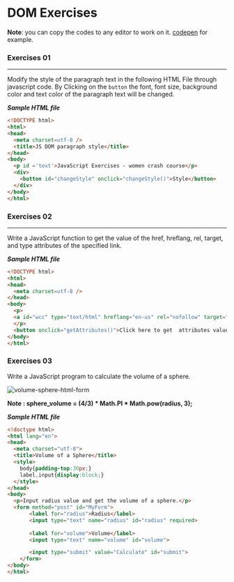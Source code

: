 # DOM Exercises 

**Note**: you can copy the codes to any editor to work on it. [codepen](https://codepen.io/pen/) for example.

### Exercises 01
  ------------
Modify the style of the paragraph text in the following HTML File through javascript code. 
By Clicking on the `button` the font, font size, background color and text color of the paragraph text will be changed.

***Sample HTML file***

```html
<!DOCTYPE html>
<html>
<head>
  <meta charset=utf-8 />
  <title>JS DOM paragraph style</title>
</head> 
<body>
  <p id ='text'>JavaScript Exercises - women crash course</p> 
  <div>
    <button id="changeStyle" onclick="changeStyle()">Style</button>
  </div>
</body>
</html>
```

### Exercises 02
  ------------
Write a JavaScript function to get the value of the href, hreflang, rel, target, and type attributes of the specified link.

***Sample HTML file***

```html 
<!DOCTYPE html>
<html>
<head>
  <meta charset=utf-8 />
</head>
<body>
  <p>
  <a id="wcc" type="text/html" hreflang="en-us" rel="nofollow" target="_self" href="https://github.com/gazaskygeeks/women-crash-course">WCC</a>
  </p>
  <button onclick="getAttributes()">Click here to get  attributes value</button>
</body>
</html>
```

### Exercises 03

 Write a JavaScript program to calculate the volume of a sphere.

![volume-sphere-html-form](https://user-images.githubusercontent.com/29041512/80140792-297d3b00-85b1-11ea-923a-edb7c3cdb7e8.png)

**Note : sphere_volume = (4/3) * Math.PI * Math.pow(radius, 3);**

***Sample HTML file***

```html
<!doctype html>
<html lang="en">
<head>
  <meta charset="utf-8">
  <title>Volume of a Sphere</title>
  <style> 
    body{padding-top:30px;}
    label,input{display:block;} 
  </style>
</head>
<body>
  <p>Input radius value and get the volume of a sphere.</p>
  <form method="post" id="MyForm">
       <label for="radius">Radius</label>
       <input type="text" name="radius" id="radius" required>
    
       <label for="volume">Volume</label>
       <input type="text" name="volume" id="volume">

       <input type="submit" value="Calculate" id="submit">   
    </form>
</body>
</html>
```